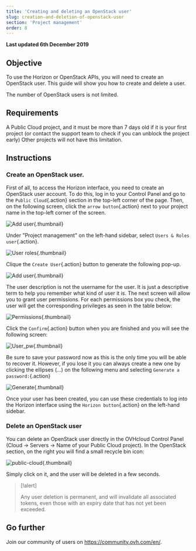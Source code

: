 ```yaml
---
title: 'Creating and deleting an OpenStack user'
slug: creation-and-deletion-of-openstack-user
section: 'Project management'
order: 8
---
```


**Last updated 6th December 2019**

## Objective
To use the Horizon or OpenStack APIs, you will need to create an OpenStack user. This guide will show you how to create and delete a user.

The number of OpenStack users is not limited.

## Requirements
A Public Cloud project, and it must be more than 7 days old if it is your first project (or contact the support team to check if you can unblock the project early) Other projects will not have this limitation.

## Instructions

### Create an OpenStack user.
First of all, to access the Horizon interface, you need to create an OpenStack user account. To do this, log in to your Control Panel and go to the `Public Cloud`{.action} section in the top-left corner of the page. Then, on the following screen, click the `arrow button`{.action} next to your project name in the top-left corner of the screen.

![Add user](images/select_project.png){.thumbnail}

Under "Project management" on the left-hand sidebar, select `Users & Roles user`{.action}.

![User roles](images/users_roles.png){.thumbnail}

Clique the `Create User`{.action} button to generate the following pop-up.

![Add user](images/adduser.png){.thumbnail}

The user description is not the username for the user. It is just a descriptive term to help you remember what kind of user it is. The next screen will allow you to grant user permissions. For each permissions box you check, the user will get the corresponding privileges as seen in the table below:

![Permissions](images/permissions.png){.thumbnail}

Click the `Confirm`{.action} button when you are finished and you will see the following screen:

![User_pw](images/user_pw.png){.thumbnail}

Be sure to save your password now as this is the only time you will be able to recover it. However, if you lose it you can always create a new one by clicking the ellipses (...) on the following menu and selecting `Generate a password:`{.action}

![Generate](images/generatepw.png){.thumbnail}

Once your user has been created, you can use these credentials to log into the Horizon interface using the `Horizon button`{.action} on the left-hand sidebar.

### Delete an OpenStack user
You can delete an OpenStack user directly in the OVHcloud Control Panel (Cloud → Servers → Name of your Public Cloud project). In the OpenStack section, on the right you will find a small recycle bin icon:


![public-cloud](images/delete.png){.thumbnail}

Simply click on it, and the user will be deleted in a few seconds.

> [!alert]
>
> Any user deletion is permanent, and will invalidate all associated tokens, even those with an expiry date that has not yet been exceeded.
> 

## Go further

Join our community of users on <https://community.ovh.com/en/>.
